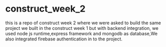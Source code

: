 # construct_week_2
this is a repo of construct week 2 where we were asked to build the same project we built in the construct week 1 but with backend integration, we used node js runtime,express framework and mongodb as database,We also integrated firebase authentication in to the project.
